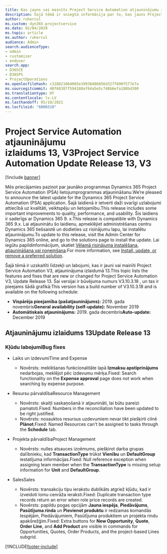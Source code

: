 ```yaml
---
title: Kas jauns vai mainīts Project Service Automation atjauninājumu izlaidumā 13, V3
description: Šajā tēmā ir sniegta informācija par to, kas jauns Project Service Automation atjauninājuma izlaidumā 13, 3. versijā
author: ruhercul
ms.custom: dyn365-projectservice
ms.date: 02/04/2020
ms.topic: article
ms.author: ruhercul
audience: Admin
search.audienceType:
- admin
- customizer
- enduser
search.app:
- D365CE
- D365PS
- ProjectOperations
ms.openlocfilehash: c328821064065e19938406856d327f690f577e7a
ms.sourcegitcommit: 40f68387f594180af64a5e5c748b6efa188bd300
ms.translationtype: HT
ms.contentlocale: lv-LV
ms.lasthandoff: 05/10/2021
ms.locfileid: "6000310"
---
```

# <a name="project-service-automation-update-release-13-v3"></a><span data-ttu-id="320fe-103">Project Service Automation atjauninājumu izlaidums 13, V3</span><span class="sxs-lookup"><span data-stu-id="320fe-103">Project Service Automation Update Release 13, V3</span></span>

[!include [banner](../includes/psa-now-project-operations.md)]

<span data-ttu-id="320fe-104">Mēs priecājamies paziņot par jaunāko programmas Dynamics 365 Project Service Automation (PSA) lietojumprogrammas atjaunināšanu.</span><span class="sxs-lookup"><span data-stu-id="320fe-104">We’re pleased to announce the latest update for the Dynamics 365 Project Service Automation (PSA) application.</span></span> <span data-ttu-id="320fe-105">Šajā laidienā ir ietverti daži svarīgi uzlabojumi attiecībā uz kvalitāti, veiktspēju un lietojamību.</span><span class="sxs-lookup"><span data-stu-id="320fe-105">This release includes some important improvements to quality, performance, and usability.</span></span> <span data-ttu-id="320fe-106">Šis laidiens ir saderīgs ar Dynamics 365 9. x.</span><span class="sxs-lookup"><span data-stu-id="320fe-106">This release is compatible with Dynamics 365 9.x.</span></span> <span data-ttu-id="320fe-107">Lai atjauninātu šo laidienu, apmeklējiet administrēšanas centru Dynamics 365 tiešsaistē un dodieties uz risinājumu lapu, lai instalētu atjauninājumu.</span><span class="sxs-lookup"><span data-stu-id="320fe-107">To update to this release, visit the Admin Center for Dynamics 365 online, and go to the solutions page to install the update.</span></span> <span data-ttu-id="320fe-108">Lai iegūtu papildinformācijum, skatiet [Vēlamā risinājuma instalēšana, atjaunināšana vai noņemšana](/power-platform/admin/install-remove-preferred-solution).</span><span class="sxs-lookup"><span data-stu-id="320fe-108">For more information, see [Install, update, or remove a preferred solution](/power-platform/admin/install-remove-preferred-solution).</span></span>

<span data-ttu-id="320fe-109">Šajā tēmā ir uzskaitīti līdzekļi un labojumi, kas ir jauni vai mainīti Project Service Automation V3, atjauninājuma izlaidumā 13.</span><span class="sxs-lookup"><span data-stu-id="320fe-109">This topic lists the features and fixes that are new or changed for Project Service Automation V3, Update Release 13.</span></span> <span data-ttu-id="320fe-110">Šai versijai ir būvējuma numurs V3.10.3.18 , un tas ir pieejams šādā grafikā:</span><span class="sxs-lookup"><span data-stu-id="320fe-110">This version has a build number of V3.10.3.18 and is available on the following schedule:</span></span>

- <span data-ttu-id="320fe-111">**Vispārēja pieejamība (pašatjauninājums):** 2019. gada novembris</span><span class="sxs-lookup"><span data-stu-id="320fe-111">**General availability (self-update):** November 2019</span></span>
- <span data-ttu-id="320fe-112">**Automātiskais atjauninājums:** 2019. gada decembris</span><span class="sxs-lookup"><span data-stu-id="320fe-112">**Auto-update:** December 2019</span></span>


## <a name="update-release-13"></a><span data-ttu-id="320fe-113">Atjauninājumu izlaidums 13</span><span class="sxs-lookup"><span data-stu-id="320fe-113">Update Release 13</span></span> 

### <a name="bug-fixes"></a><span data-ttu-id="320fe-114">Kļūdu labojumi</span><span class="sxs-lookup"><span data-stu-id="320fe-114">Bug fixes</span></span>

- <span data-ttu-id="320fe-115">Laiks un izdevumi</span><span class="sxs-lookup"><span data-stu-id="320fe-115">Time and Expense</span></span>

     - <span data-ttu-id="320fe-116">Novērsts: meklēšanas funkcionalitāte lapā **Izmaksu apstiprinājums** nedarbojas, meklējot pēc izdevumu mērķa.</span><span class="sxs-lookup"><span data-stu-id="320fe-116">Fixed: Search functionality on the **Expense approval** page does not work when searching by expense purpose.</span></span>

- <span data-ttu-id="320fe-117">Resursu pārvaldība</span><span class="sxs-lookup"><span data-stu-id="320fe-117">Resource Management</span></span>

     - <span data-ttu-id="320fe-118">Novērsts: skaitļi saskaņošanā ir atjaunināti, lai būtu pareizi pamatoti.</span><span class="sxs-lookup"><span data-stu-id="320fe-118">Fixed: Numbers in the reconciliation have been updated to be right justified.</span></span>
     - <span data-ttu-id="320fe-119">Novērsts: nosauktos resursus uzdevumiem nevar tikt piešķirti cilnē **Plānot**.</span><span class="sxs-lookup"><span data-stu-id="320fe-119">Fixed: Named Resources can't be assigned to tasks through the **Schedule** tab.</span></span>

- <span data-ttu-id="320fe-120">Projekta pārvaldība</span><span class="sxs-lookup"><span data-stu-id="320fe-120">Project Management</span></span>

     - <span data-ttu-id="320fe-121">Novērsts: nulles atsauces izņēmums, piešķirot darba grupas dalībnieku, kad **TransactionType** trūkst **Vienību** un **DefaultGroup** iestatījuma informācijas.</span><span class="sxs-lookup"><span data-stu-id="320fe-121">Fixed: Null reference exception when assigning team member when the **TransactionType** is missing setup information for **Unit** and **DefaultGroup**.</span></span>

- <span data-ttu-id="320fe-122">Sales</span><span class="sxs-lookup"><span data-stu-id="320fe-122">Sales</span></span>

     - <span data-ttu-id="320fe-123">Novērsts: transakciju tipu ierakstu dublikāts atgriež kļūdu, kad ir izveidoti lomu cenrāža ieraksti.</span><span class="sxs-lookup"><span data-stu-id="320fe-123">Fixed: Duplicate transaction type records return an error when role price records are created.</span></span>
     - <span data-ttu-id="320fe-124">Novērsts: papildu pogas opcijām **Jauna iespēja**, **Piedāvājums**, **Pasūtījuma rinda** un **Pievienot produktu** ir redzamas komandās Iespējām, Piedāvājumiem, Pasūtījuma produktiem un projekta rindu apakšrežģim.</span><span class="sxs-lookup"><span data-stu-id="320fe-124">Fixed: Extra buttons for **New Opportunity**, **Quote**, **Order Line**, and **Add Product** are visible in commands for Opportunities, Quotes, Order Products, and the project-based Lines subgrid.</span></span>




[!INCLUDE[footer-include](../includes/footer-banner.md)]